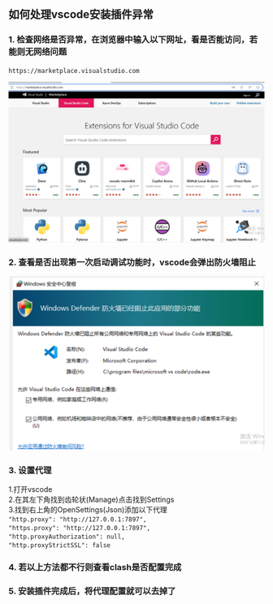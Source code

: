 ## 如何处理vscode安装插件异常

### 1. 检查网络是否异常，在浏览器中输入以下网址，看是否能访问，若能则无网络问题
`https://marketplace.visualstudio.com`       

![网络无异常](./marketplace.png)      

### 2. 查看是否出现第一次启动调试功能时，vscode会弹出防火墙阻止
![防火墙成功阻止](./code.png)

### 3. 设置代理
1.打开vscode                               
2.在其左下角找到齿轮状(Manage)点击找到Settings  
3.找到右上角的OpenSettings(Json)添加以下代理                      
`"http.proxy": "http://127.0.0.1:7897",`                       
`"https.proxy": "http://127.0.0.1:7897",`                      
`"http.proxyAuthorization": null,`                         
`"http.proxyStrictSSL": false`

### 4. 若以上方法都不行则查看clash是否配置完成

### 5. 安装插件完成后，将代理配置就可以去掉了
